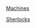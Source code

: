 [Machines](https://technosavage.github.io/writeups/htb/machines/)

[Sherlocks](https://technosavage.github.io/writeups/htb/sherlocks/)
